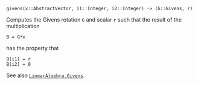 ```
givens(x::AbstractVector, i1::Integer, i2::Integer) -> (G::Givens, r)
```

Computes the Givens rotation `G` and scalar `r` such that the result of the multiplication

```
B = G*x
```

has the property that

```
B[i1] = r
B[i2] = 0
```

See also [`LinearAlgebra.Givens`](@ref).

